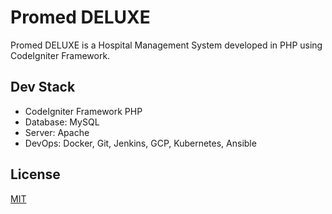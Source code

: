 # Promed DELUXE

Promed DELUXE is a Hospital Management System developed in PHP using CodeIgniter Framework.


## Dev Stack
- CodeIgniter Framework PHP
- Database: MySQL
- Server: Apache
- DevOps: Docker, Git, Jenkins, GCP, Kubernetes, Ansible



## License
[MIT](https://choosealicense.com/licenses/mit/)